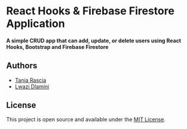 # React Hooks & Firebase Firestore Application

#### A simple CRUD app that can add, update, or delete users using React Hooks, Bootstrap and Firebase Firestore

## Authors

- [Tania Rascia](https://www.taniarascia.com)
- [Lwazi Dlamini](https://electronsz.github.io/)

## License

This project is open source and available under the [MIT License](LICENSE).
